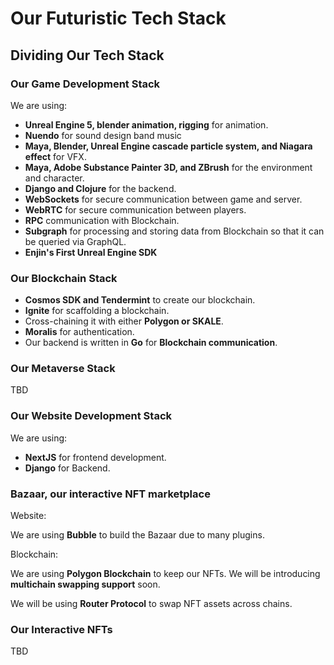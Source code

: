 # Our Futuristic Tech Stack

## Dividing Our Tech Stack

### Our Game Development Stack

We are using:

* **Unreal Engine 5, blender animation, rigging** for animation.
* **Nuendo** for sound design band music
* **Maya, Blender, Unreal Engine cascade particle system, and Niagara effect** for VFX.
* **Maya, Adobe Substance Painter 3D, and ZBrush** for the environment and character.
* **Django and Clojure** for the backend.
* **WebSockets** for secure communication between game and server.
* **WebRTC** for secure communication between players.
* **RPC** communication with Blockchain.
* **Subgraph** for processing and storing data from Blockchain so that it can be queried via GraphQL.
* **Enjin's First Unreal Engine SDK**

### Our Blockchain Stack

* **Cosmos SDK and Tendermint** to create our blockchain.
* **Ignite** for scaffolding a blockchain.
* Cross-chaining it with either **Polygon or SKALE**.
* **Moralis** for authentication.
* Our backend is written in **Go** for **Blockchain communication**.

### Our Metaverse Stack

TBD

### Our Website Development Stack

We are using:

* **NextJS** for frontend development.
* **Django** for Backend.

### Bazaar, our interactive NFT marketplace

Website:

We are using **Bubble** to build the Bazaar due to many plugins.

Blockchain:

We are using **Polygon Blockchain** to keep our NFTs. We will be introducing **multichain swapping support** soon.

We will be using **Router Protocol** to swap NFT assets across chains.

### Our Interactive NFTs

TBD
